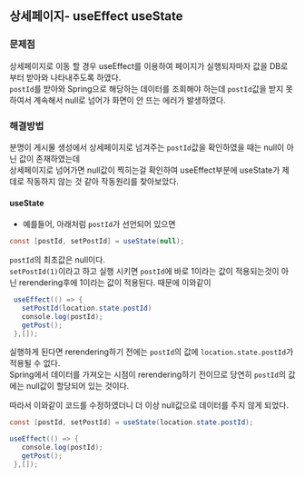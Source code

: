 ## 상세페이지- useEffect useState
### 문제점
상세페이지로 이동 할 경우 useEffect를 이용하여 페이지가 실행되자마자 값을 DB로 부터 받아와 나타내주도록 하였다.   
`postId`를 받아와 Spring으로 해당하는 데이터를 조회해야 하는데 `postId`값을 받지 못하여서 계속해서 null로 넘어가 화면이 안 뜨는 에러가 발생하였다.

### 해결방법
분명이 게시물 생성에서 상세페이지로 넘겨주는 `postId`값을 확인하였을 때는 null이 아닌 값이 존재하였는데   
상세페이지로 넘어가면 null값이 찍히는걸 확인하여 useEffect부분에 useState가 제데로 작동하지 않는 것 같아 작동원리를 찾아보았다.   
   
#### useState
- 예를들어, 아래처럼 `postId`가 선언되어 있으면
```java
const [postId, setPostId] = useState(null);
```
`postId`의 최초값은 null이다.   
 `setPostId(1)`이라고 하고 실행 시키면 `postId`에 바로 1이라는 값이 적용되는것이 아닌 rerendering후에 1이라는 값이 적용된다.
 때문에 이와같이
 ```java
  useEffect(() => {
    setPostId(location.state.postId)
    console.log(postId);
    getPost(); 
  },[]);
 ```
 실행하게 된다면 rerendering하기 전에는 `postId`의 값에 `location.state.postId`가 적용될 수 없다.   
 Spring에서 데이터를 가져오는 시점이 rerendering하기 전이므로 당연히 `postId`의 값에는 null값이 할당되어 있는 것이다.   
    
따라서 이와같이 코드를 수정하였더니 더 이상 null값으로 데이터를 주지 않게 되었다. 
 ```java
 const [postId, setPostId] = useState(location.state.postId);
 
 useEffect(() => {
    console.log(postId);
    getPost(); 
  },[]);
 ```
 
 
